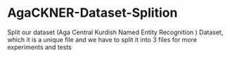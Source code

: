 # AgaCKNER-Dataset-Splition
Split our dataset (Aga Central Kurdish Named Entity Recognition ) Dataset, which it is a unique file and we have to split it into 3 files for more experiments and tests
